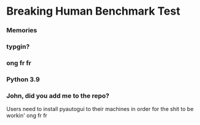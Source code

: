 # Breaking Human Benchmark Test

### Memories

### typgin?

### ong fr fr

### Python 3.9

### John, did you add me to the repo?

Users need to install pyautogui to their machines in order for the shit to be workin' ong fr fr
